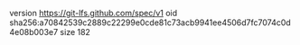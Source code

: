 version https://git-lfs.github.com/spec/v1
oid sha256:a70842539c2889c22299e0cde81c73acb9941ee4506d7fc7074c0d4e08b003e7
size 182
